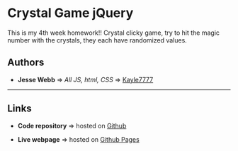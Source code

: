 # Crystal Game jQuery

This is my 4th week homework!! Crystal clicky game, try to hit the magic number with the crystals, they each have randomized values.

## Authors

* **Jesse Webb** => *All JS, html, CSS* => [Kayle7777](https://github.com/kayle7777)

****

## Links

* **Code repository** => hosted on [Github][github Repo]

* **Live webpage** => hosted on [Github Pages][github Pages]

[github Repo]: https://github.com/Kayle7777/unit-4-game
[github Pages]: https://kayle7777.github.io/unit-4-game
